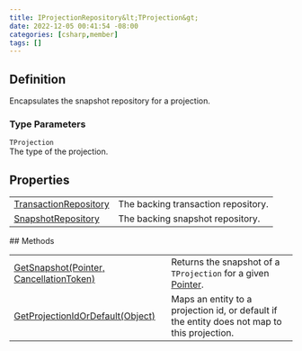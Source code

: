 ```yaml
---
title: IProjectionRepository&lt;TProjection&gt;
date: 2022-12-05 00:41:54 -08:00
categories: [csharp,member]
tags: []
---
```


## Definition

Encapsulates the snapshot repository for a projection.

### Type Parameters
`TProjection`<br />The type of the projection.
## Properties
<table><tr><td><!--/posts/csharp.member.entitydb.abstractions.projections.iprojectionrepository`1.transactionrepository/--><a href='#'>TransactionRepository</a></td><td>
The backing transaction repository.
</td></tr><tr><td><!--/posts/csharp.member.entitydb.abstractions.projections.iprojectionrepository`1.snapshotrepository/--><a href='#'>SnapshotRepository</a></td><td>
The backing snapshot repository.
</td></tr></table>
## Methods
<table><tr><td><!--/posts/csharp.member.entitydb.abstractions.projections.iprojectionrepository`1.getsnapshot/--><a href='#'>GetSnapshot(Pointer, CancellationToken)</a></td><td>
Returns the snapshot of a <code class='language-plaintext highlighter-rouge'>TProjection</code> for a given <a href='/posts/csharp.member.entitydb.abstractions.valueobjects.pointer/'>Pointer</a>.
</td></tr><tr><td><!--/posts/csharp.member.entitydb.abstractions.projections.iprojectionrepository`1.getprojectionidordefault/--><a href='#'>GetProjectionIdOrDefault(Object)</a></td><td>
Maps an entity to a projection id, or default if the entity does not map to this projection.
</td></tr></table>
